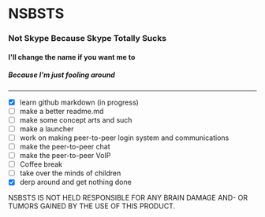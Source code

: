 # NSBSTS
### Not Skype Because Skype Totally Sucks
#### I'll change the name if you want me to
##### Because I'm just fooling around

***


- [x] learn github markdown (in progress)
- [ ] make a better readme.md
- [ ] make some concept arts and such
- [ ] make a launcher
- [ ] work on making peer-to-peer login system and communications
- [ ] make the peer-to-peer chat
- [ ] make the peer-to-peer VoIP
- [ ] Coffee break
- [ ] take over the minds of children
- [x] derp around and get nothing done

NSBSTS IS NOT HELD RESPONSIBLE FOR ANY BRAIN DAMAGE AND- OR TUMORS GAINED BY THE USE OF THIS PRODUCT.
